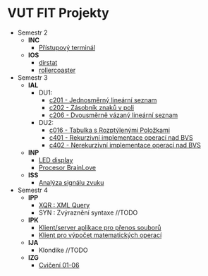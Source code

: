 VUT FIT Projekty
===================

 - Semestr 2
	 - **INC**
		 - [Přístupový terminál](https://github.com/johnTheSloth/VUT-FIT/tree/master/2%20SEM/INC)
	 - **IOS**
		 - [dirstat](https://github.com/johnTheSloth/VUT-FIT/tree/master/2%20SEM/IOS)
		 - [rollercoaster](https://github.com/johnTheSloth/VUT-FIT/tree/master/2%20SEM/IOS)
 - Semestr 3
	 - **IAL**
		 - DU1:
			 - [c201 - Jednosměrný lineární seznam](https://github.com/johnTheSloth/VUT-FIT/blob/master/3%20SEM/IAL/c201.c)
			 - [c202 - Zásobník znaků v poli](https://github.com/johnTheSloth/VUT-FIT/blob/master/3%20SEM/IAL/c202.c)
			 - [c206 - Dvousměrně vázaný lineární seznam](https://github.com/johnTheSloth/VUT-FIT/blob/master/3%20SEM/IAL/c206.c)
		 - DU2:
			 - [c016 - Tabulka s Rozptýlenými Položkami](https://github.com/johnTheSloth/VUT-FIT/blob/master/3%20SEM/IAL/c016.c)
			 - [c401 - Rekurzivní implementace operací nad BVS](https://github.com/johnTheSloth/VUT-FIT/blob/master/3%20SEM/IAL/c401.c)
			 - [c402 - Nerekurzivní implementace operací nad BVS](https://github.com/johnTheSloth/VUT-FIT/blob/master/3%20SEM/IAL/c402.c)
	 - **INP**
		 - [LED display](https://github.com/johnTheSloth/VUT-FIT/tree/master/3%20SEM/INP/Proj%201)
		 - [Procesor BrainLove](https://github.com/johnTheSloth/VUT-FIT/tree/master/3%20SEM/INP/Proj%202%20-%20procesor%20Brainlove)
	 - **ISS**
		 - [Analýza signálu zvuku](https://github.com/johnTheSloth/VUT-FIT/tree/master/3%20SEM/ISS)
 - Semestr 4
	 - **IPP**
		 - [XQR : XML Query](https://github.com/johnTheSloth/VUT-FIT/tree/master/4%20SEM/IPP/XQR)
		 - SYN : Zvýraznění syntaxe //TODO
	 - **IPK**
		 - [Klient/server aplikace pro přenos souborů](https://github.com/johnTheSloth/VUT-FIT/tree/master/4%20SEM/IPK/FTP%20client_server)
		 - [Klient pro výpočet matematických operací](https://github.com/johnTheSloth/VUT-FIT/tree/master/4%20SEM/IPK/math%20client)
	 - **IJA**
		 - Klondike //TODO
	 - **IZG**
		 - [Cvičení 01-06](https://github.com/johnTheSloth/VUT-FIT/tree/master/4%20SEM/IZG)
